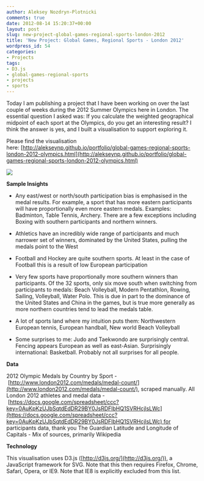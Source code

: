 ```yaml
---
author: Aleksey Nozdryn-Plotnicki
comments: true
date: 2012-08-14 15:20:37+00:00
layout: post
slug: new-project-global-games-regional-sports-london-2012
title: 'New Project: Global Games, Regional Sports - London 2012'
wordpress_id: 54
categories:
- Projects
tags:
- D3.js
- global-games-regional-sports
- projects
- sports
---
```


Today I am publishing a project that I have been working on over the last couple of weeks during the 2012 Summer Olympics here in London. The essential question I asked was: If you calculate the weighted geographical midpoint of each sport at the Olympics, do you get an interesting result? I think the answer is yes, and I built a visualisation to support exploring it.

Please find the visualisation here: [http://alekseynp.github.io/portfolio/global-games-regional-sports-london-2012-olympics.html](http://alekseynp.github.io/portfolio/global-games-regional-sports-london-2012-olympics.html)

[![](http://alekseynp.github.io/wp-content/uploads/2012/08/screenshot2.png)](http://alekseynp.github.io/portfolio/global-games-regional-sports-london-2012-olympics.html)

**Sample Insights**



	
  * Any east/west or north/south participation bias is emphasised in the medal results. For example, a sport that has more eastern participants will have proportionally even more eastern medals. Examples: Badminton, Table Tennis, Archery. There are a few exceptions including Boxing with southern participants and northern winners.

	
  * Athletics have an incredibly wide range of participants and much narrower set of winners, dominated by the United States, pulling the medals point to the West

	
  * Football and Hockey are quite southern sports. At least in the case of Football this is a result of low European participation

	
  * Very few sports have proportionally more southern winners than participants. Of the 32 sports, only six move south when switching from participants to medals: Beach Volleyball, Modern Pentathlon, Rowing, Sailing, Volleyball, Water Polo. This is due in part to the dominance of the United States and China in the games, but is true more generally as more northern countries tend to lead the medals table.

	
  * A lot of sports land where my intuition puts them: Northwestern European tennis, European handball, New world Beach Volleyball

	
  * Some surprises to me: Judo and Taekwondo are surprisingly central. Fencing appears European as well as east-Asian. Surprisingly international: Basketball. Probably not all surprises for all people.


**Data**

2012 Olympic Medals by Country by Sport - [http://www.london2012.com/medals/medal-count/](http://www.london2012.com/medals/medal-count/), scraped manually.
All London 2012 athletes and medal data - [https://docs.google.com/spreadsheet/ccc?key=0AuKpKzUJbSqtdEdDR29BY0JsRDFlbHQ1SVRHcjlsLWc](https://docs.google.com/spreadsheet/ccc?key=0AuKpKzUJbSqtdEdDR29BY0JsRDFlbHQ1SVRHcjlsLWc) for participants data, thank you The Guardian
Latitude and Longitude of Capitals - Mix of sources, primarily Wikipedia

**Technology**

This visualisation uses D3.js ([http://d3js.org/](http://d3js.org/)), a JavaScript framework for SVG. Note that this then requires Firefox, Chrome, Safari, Opera, or IE9. Note that IE8 is explicitly excluded from this list.
